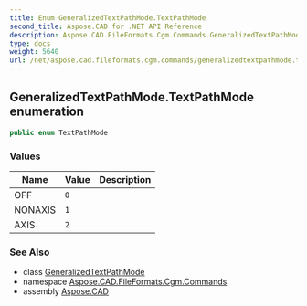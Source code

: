 ```yaml
---
title: Enum GeneralizedTextPathMode.TextPathMode
second_title: Aspose.CAD for .NET API Reference
description: Aspose.CAD.FileFormats.Cgm.Commands.GeneralizedTextPathModeTextPathMode enum. 
type: docs
weight: 5640
url: /net/aspose.cad.fileformats.cgm.commands/generalizedtextpathmode.textpathmode/
---
```

## GeneralizedTextPathMode.TextPathMode enumeration

```csharp
public enum TextPathMode
```

### Values

| Name | Value | Description |
| --- | --- | --- |
| OFF | `0` |  |
| NONAXIS | `1` |  |
| AXIS | `2` |  |

### See Also

* class [GeneralizedTextPathMode](../generalizedtextpathmode/)
* namespace [Aspose.CAD.FileFormats.Cgm.Commands](../../aspose.cad.fileformats.cgm.commands/)
* assembly [Aspose.CAD](../../)


